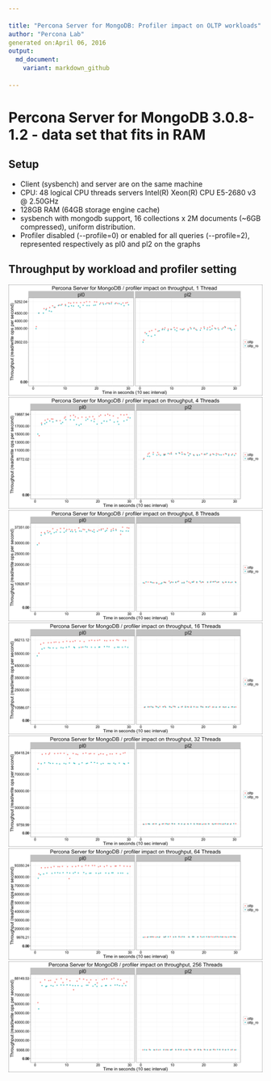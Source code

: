 ```yaml
---

title: "Percona Server for MongoDB: Profiler impact on OLTP workloads"
author: "Percona Lab"
generated on:April 06, 2016
output:
  md_document:
    variant: markdown_github

---
```



# Percona Server for MongoDB 3.0.8-1.2 - data set that fits in RAM 

## Setup

* Client (sysbench) and server are on the same machine
* CPU: 48 logical CPU threads servers Intel(R) Xeon(R) CPU E5-2680 v3 @ 2.50GHz
* 128GB RAM (64GB storage engine cache)
* sysbench with mongodb support, 16 collections x 2M documents (~6GB compressed), uniform distribution. 
* Profiler disabled (--profile=0) or enabled for all queries (--profile=2), represented respectively as pl0 and pl2 on the graphs

## Throughput by workload and profiler setting 

![plot of chunk perthreads](figure/perthreads-1.png)![plot of chunk perthreads](figure/perthreads-2.png)![plot of chunk perthreads](figure/perthreads-3.png)![plot of chunk perthreads](figure/perthreads-4.png)![plot of chunk perthreads](figure/perthreads-5.png)![plot of chunk perthreads](figure/perthreads-6.png)![plot of chunk perthreads](figure/perthreads-7.png)


